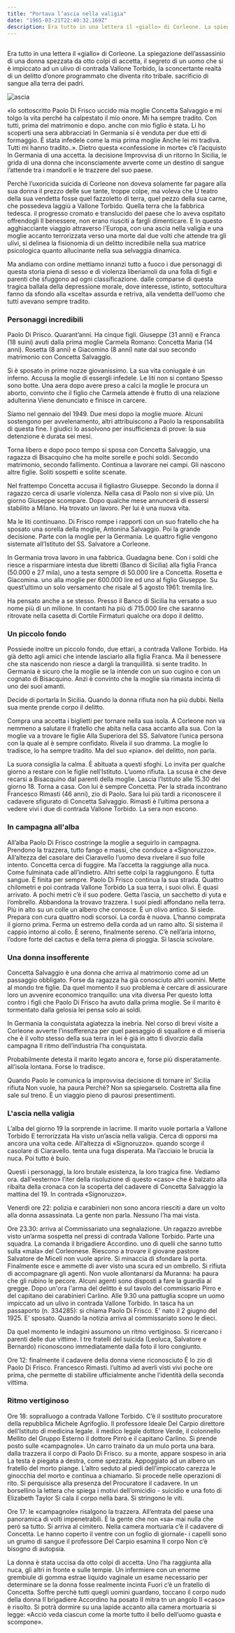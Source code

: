 ```yaml
---
title: "Portava l’ascia nella valigia"
date: "1965-03-21T22:40:32.169Z"
description: Era tutto in una lettera il «giallo» di Corleone. La spiegazione dell’assassinio di 21 una donna spezzata da otto colpi di accetta, il segreto di un uomo che si è impiccato ad un ulivo di contrada Vallone Torbido, la sconcertante realtà di un delitto d’onore programmato che diventa rito tribale. sacrificio di sangue alla terra dei padri
---
```


##
Era tutto in una lettera il «giallo» di Corleone. La spiegazione dell’assassinio di una donna spezzata da otto colpi di accetta, il segreto di un uomo che si è impiccato ad un ulivo di contrada Vallone Torbido, la sconcertante realtà di un delitto d’onore programmato che diventa rito tribale. sacrificio di sangue alla terra dei padri.


![ascia](./ascia.png)


«Io sottoscritto Paolo Di Frisco uccido mia moglie Concetta Salvaggio e mi tolgo la vita perché ha calpestato il mio onore. Mi ha sempre tradito. Con tutti, prima del matrimonio e dopo. anche con mio figlio è stata. Li ho scoperti una sera abbracciati In Germania si è venduta per due etti di formaggio. È stata infedele come la mia prima moglie Anche lei mi tradiva. Tutti mi hanno tradito..».
Dietro questa «confessione in morte» c’è l’acquisto In Germania di una accetta. la decisione Improvvisa di un ritorno In Sicilia, le grida di una donna che inconsciamente avverte come un destino di sangue l’attende tra i mandorli e le trazzere del suo paese.


Perchè l’uxoricida suicida di Corleone non doveva solamente far pagare alla sua donna il prezzo delle sue tante, troppe colpe, ma voleva che U teatro della sua vendetta fosse quel fazzoletto di terra, quel pezzo della sua carne, che possedeva laggiù a Vallone Torbido. Quella terra che la fabbrica tedesca. il progresso cromato e translucido del paese che lo aveva ospitato offrendogli Il benessere, non erano riusciti a fargli dimenticare. E In questo agghiacciante viaggio attraverso l’Europa, con una ascia nella valigia e una moglie accanto terrorizzata verso una morte dal due volti che attende tra gli ulivi, si delinea la fisionomia di un delitto incredibile nella sua matrice psicologica quanto allucinante nella sua selvaggia dinamica.


Ma andiamo con ordine mettiamo innanzi tutto a fuoco i due personaggi di questa storia piena di sesso e di violenza liberiamoli da una folla di figli e parenti che sfuggono ad ogni classificazione. dalle comparse di questa tragica ballala della depressione morale, dove interesse, istinto, sottocultura fanno da sfondo alla «scelta» assurda e retriva, alla vendetta dell’uomo che tutti avevano sempre tradito.

### Personaggi incredibili

Paolo Di Prisco. Quarant’anni. Ha cinque figli. Giuseppe (31 anni) e Franca (18 suini) avuti dalla prima moglie Carmela Romano: Concetta Maria (14 anni). Rosetta (8 anni) e Giacomino (8 anni) nate dal suo secondo matrimonio con Concetta Salvagglo.


Si è sposato in prime nozze giovanissimo. La sua vita coniugale è un inferno. Accusa la moglie di essergli infedele. Le liti non si contano Spesso sono botte. Una aera dopo avere preso a calci la moglie le procura un aborto, convinto che il figlio che Carmela attende è frutto di una relazione adulterina Viene denunciato e finisce in carcere.


Siamo nel gennaio del 1949. Due mesi dopo la moglie muore. Alcuni sostengono per avvelenamento, altri attribuiscono a Paolo la responsabilità di questa fine. I giudici lo assolvono per insufficienza di prove: la sua detenzione
è durata sei mesi.


Torna libero e dopo poco tempo si sposa con Concetta Salvaggio, una
ragazza di Bisacquino che ha molte sorelle e pochi soldi. Secondo matrimonio, secondo fallimento. Continua a lavorare nei campi. Gli nascono altre figlie. Soliti sospetti e solite scenate.


Nel frattempo Concetta accusa il figliastro Giuseppe. Secondo la donna il ragazzo cerca di usarle violenza. Nella casa di Paolo non si vive più. Un giorno Giuseppe scompare. Dopo qualche mese annuncerà di essersi stabilito a Milano. Ha trovato un lavoro. Per lui è una nuova vita.


Ma le liti continuano. Di Frisco rompe i rapporti con un suo fratello che ha sposato una sorella della moglie, Antonina Salvaggio. Poi la grande decisione. Parte con la moglie per la Germania. Le quattro figlie vengono sistemate all’Istituto del SS. Salvatore a Corleone.


In Germania trova lavoro in una fabbrica. Guadagna bene. Con i soldi che riesce a risparmiare intesta due libretti (Banco di Sicilia) alla figlia Franca (50.000 e 27 mila), uno a testa sempre di 50.000 lire a Concetta. Rosetta e Giacomina. uno alla moglie per 600.000 lire ed uno al figlio Giuseppe. Su quest’ultimo un solo versamento che risale al 5 agosto 1961: tremila lire.


Ha pensato anche a se stesso. Presso il Banco di Sicilia ha versato a suo nome più di un milione. In contanti ha più di 715.000 lire che saranno ritrovate nella casetta di Cortile Firmaturi qualche ora dopo il delitto.


### Un piccolo fondo


Possiede inoltre un piccolo fondo, due ettari, a contrada Vallone Torbido. Ha già detto agli amici che intende lasciarlo alla figlia Franca. Ma il benessere che sta nascendo non riesce a dargli la tranquillità. si sente tradito. In Germania è sicuro che la moglie se la intende con un suo cugino e con un cognato di Bisacquino. Anzi è convinto che la moglie sia rimasta incinta di uno dei suoi amanti.


Decide di portarla In Sicilia. Quando la donna rifiuta non ha più dubbi. Nella sua mente prende corpo il delitto.


Compra una accetta i biglietti per tornare nella sua isola. A Corleone non va nemmeno a salutare il fratello che abita nella casa accanto alla sua. Con la moglie va a trovare le figlie Alla Superiora del SS. Salvatore l’unica persona con la quale al è sempre confidato. Rivela il suo dramma. La moglie lo tradisce, lo ha sempre tradito. Ma del suo «piano». del delitto, non parla.


La suora consiglia la calma. È abituata a questi sfoghi. Lo invita per qualche giorno a restare con le figlie nell’Istituto. L’uomo rifiuta. La scusa è che deve recarsi a Bisacquino dal parenti della moglie. Lascia l’Istituto alle 15.30 del giorno 18. Torna a casa. Con lui è sempre Concetta. Per la strada incontrano Francesco Rimasti (46 anni), zio di Paolo. Sara lui più tardi a riconoscere il cadavere sfigurato di Concetta Salvaggio. Rimasti è l’ultima persona a vedere vivi i due di contrada Vallone Torbido. La sera non escono.


### In campagna all'alba


All’alba Paolo Di Frisco costringe la moglie a seguirlo in campagna. Prendono la trazzera, tutto fango e massi, che conduce a «Signoruzzo». All’altezza del casolare dei Ciaravello l’uomo deva rivelare il suo folle intento. Concetta cerca di fuggire. Ma l’accetta la raggiunge alla nuca. Come fulminata cade all’indietro. Altri sette colpi la raggiungono. È tutta sangue. È finita per sempre.
Paolo Di Frisco continua la sua strada. Quattro chilometri e poi contrada Vallone Torbido La sua terra, i suoi olivi. È quasi arrivato. A pochi metri c’è il suo podere. Getta l’ascia, un sacchetto di yuta e l’ombrello. Abbandona la trovavo trazzera. I suoi piedi affondano nella terra. Più in alto su un colle un albero che conosce. È un olivo antico. Si siede. Prepara con cura quattro nodi scorsoi. La corda è nuova. L’hanno comprata il giorno prima. Ferma un estremo della corda ad un ramo alto. Si sistema il cappio intorno al collo. È sereno, finalmente sereno. C’è nell’aria intorno, l’odore forte del cactus e della terra piena di pioggia. Si lascia scivolare.


### Una donna insofferente


Concetta Salvaggio è una donna che arriva al matrimonio come ad un passaggio obbligato. Forse da ragazza ha già conosciuto altri uomini. Mette al mondo tre figlie. Da quel momento il suo problema è cercare di assicurare loro un avvenire economico tranquillo: una vita diversa Per questo lotta contro i figli che Paolo Di Frisco ha avuto dalla prima moglie. Se il marito è tormentato dalla gelosia lei pensa solo ai soldi.


In Germania la conquistata agiatezza la inebria. Nel corso di brevi visite a Corleone avverte l’insofferenza per quel paesaggio di squallore e di miseria che è il volto stesso della sua terra in lei è già in atto ti divorzio dalla campagna Il ritmo dell’industria l’ha conquistata.


Probabilmente detesta il marito legato ancora e, forse più disperatamente. all’isola lontana. Forse lo tradisce.


Quando Paolo le comunica la improvvisa decisione di tornare in’ Sicilia rifiuta Non vuole, ha paura Perchè? Non sa spiegarselo. Costretta alla fine sale sul treno. È un viaggio pieno di paurosi presentimenti.


### L'ascia nella valigia


L’alba del giorno 19 la sorprende in lacrime. Il marito vuole portarla a Vallone Torbido E terrorizzata Ha visto un’ascia nella valigia. Cerca di opporsi ma ancora una volta cede. All’altezza di «Signoruzzo». quando scorge il casolare di Ciaravello. tenta una fuga disperata. Ma l’acciaio le brucia la nuca. Poi tutto è buio.


Questi i personaggi, la loro brutale esistenza, la loro tragica fine. Vediamo ora. dall’«esterno» l’iter della risoluzione di questo «caso» che è balzato alla ribalta della cronaca con la scoperta del cadavere di Concetta Salvaggio la mattina del 19. In contrada «Signoruzzo».


Venerdì ore 22: polizia e carabinieri non sono ancora riesciti a dare un volto alla donna assassinata. La gente non parla. Nessuno l’ha mai vista.


Ore 23.30: arriva al Commissariato una segnalazione. Un ragazzo avrebbe visto un’arma sospetta nel pressi di contrada Vallone Torbido. Parte una squadra. La comanda il brigadiere Accordino. uno dì quelli che sanno tutto sulla «mala» del Corleonese. Riescono a trovare il giovane pastore Salvatore de Miceli non vuole aprire. Si minaccia di sfondare la porta. Finalmente esce e ammette di aver visto una scura ed un ombrello. Si rifiuta di accompagnare gli agenti. Non vuole allontanarsi da Muranna: ha paura che gli rubino le pecore. Alcuni agenti sono disposti a fare la guardia al gregge. Dopo un'ora l'arma del delitto è sul tavolo del commissario Pirro e del capitano dei carabinieri Carlino. Alle 9.30 una pattuglia scopre un uomo impiccato ad un ulivo in contrada Vallone Torbido. In tasca ha un passaporto (n. 334285): si chiama Paolo Di Frisco. E' nato il 2 giugno del 1925. E' sposato. Quando la notizia arriva al commissariato sono le dieci.


Da quel momento le indagini assumono un ritmo vertiginoso. Si ricercano i parenti delle due vittime. I tre fratelli del suicida (Leoluca, Salvatore e Bernardo) riconoscono immediatamente dalla foto il loro congiunto.


Ore 12: finalmente il cadavere della donna viene riconosciuto È lo zio di Paolo Di Frisco. Francesco Rimasti. l’ultimo ad averli visti vivi poche ore prima, che permette di stabilire ufficialmente anche l’identità della seconda vittima.


### Ritmo vertiginoso


Ore 18: sopralluogo a contrada Vallone Torbido. C’è il sostituto procuratore della repubblica Michele Agrifoglio. Il professore Ideale Del Carpio direttore dell’Istituto di medicina legale. il medico legale dottore Verde, il colonnello Mellito del Gruppo Esterno il dottore Pirrò e il capitano Carlino. Si prende posto sulle «campagnole». Un carro trainato da un mulo porta una bara. dalla trazzera il corpo di Paolo Di Frisco. su a monte, appare sospeso in aria La testa
è piegata a destra, come spezzata. Appoggiato ad un albero un fratello del morto piange. L’altro seduto al piedi dell’impiccato carezza le ginocchia del morto e continua a chiamarlo. Si procede nelle operazioni di rito. Si perquisisce alla presenza del Procuratore il cadavere. In un borsellino la lettera che spiega i motivi dell’omicidio - suicidio e una foto di Elizabeth Taylor Si cala il corpo nella bara. Si stringono le viti.


Ore 17: le «campagnole» risalgono la trazzera. All’entrata del paese una panoramica di volti impenetrabili. È la gente che non «sa» mai nulla che però sa tutto. Si arriva al cimitero. Nella camera mortuaria c’è il cadavere di Concetta. Le hanno coperto il ventre con un foglio di giornale- i capelli sono un grumo di sangue il professore Del Carpio esamina Il corpo Non c’è bisogno di autopsia.


La donna è stata uccisa da otto colpi di accetta. Uno l’ha raggiunta alla nuca, gli altri in fronte e sulle tempie. Un infermiere con un enorme grembiule di gomma estrae liquido vaginale un esame necessario per determinare se la donna fosse realmente incinta Fuori c’è un fratello di Concetta. Soffre perchè tutti quegli uomini guardano, toccano il corpo nudo della donna Il brigadiere Accordino ha posato II mitra tn un angolo II «caso» è risolto. Si potrà dormire su una lapide accanto alla camera mortuaria si legge: «Acciò veda ciascun come la morte tutto il bello dell’uomo guasta e scompone».